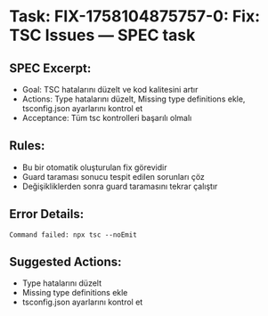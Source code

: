 # Task: FIX-1758104875757-0: Fix: TSC Issues — SPEC task

## SPEC Excerpt:

- Goal: TSC hatalarını düzelt ve kod kalitesini artır
- Actions: Type hatalarını düzelt, Missing type definitions ekle, tsconfig.json ayarlarını kontrol et
- Acceptance: Tüm tsc kontrolleri başarılı olmalı

## Rules:
- Bu bir otomatik oluşturulan fix görevidir
- Guard taraması sonucu tespit edilen sorunları çöz
- Değişikliklerden sonra guard taramasını tekrar çalıştır

## Error Details:
```
Command failed: npx tsc --noEmit
```

## Suggested Actions:
- Type hatalarını düzelt
- Missing type definitions ekle
- tsconfig.json ayarlarını kontrol et
